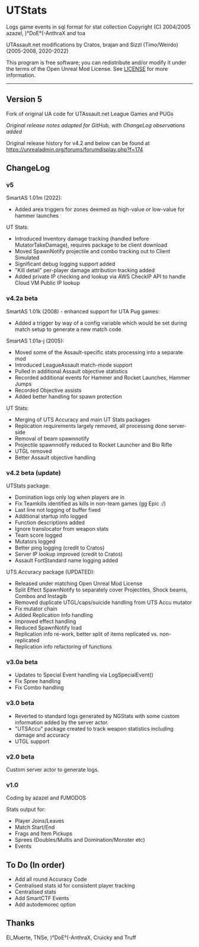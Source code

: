 # UTStats #
Logs game events in sql format for stat collection
Copyright (C) 2004/2005 azazel, )°DoE°(-AnthraX and toa

UTAssault.net modifications by Cratos, brajan and Sizzl (Timo/Weirdo) (2005-2008, 2020-2022)

This program is free software; you can redistribute and/or modify it under the terms of the Open Unreal Mod License.
See [LICENSE](LICENSE.md) for more information.

- - - -

## Version 5 ##
Fork of original UA code for UTAssault.net League Games and PUGs

_Original release notes adapted for GitHub, with ChangeLog observations added_

Original release history for v4.2 and below can be found at https://unrealadmin.org/forums/forumdisplay.php?f=174

## ChangeLog ##

### v5 ###
SmartAS 1.01m (2022):
 - Added area triggers for zones deemed as high-value or low-value for hammer launches

UT Stats:
 - Introduced Inventory damage tracking (handled before MutatorTakeDamage), requires package to be client download
 - Moved SpawnNotify projectile and combo tracking out to Client Simulated
 - Significant debug logging support added
 - "Kill detail" per-player damage attribution tracking added
 - Added private IP checking and lookup via AWS CheckIP API to handle Cloud VM Public IP lookup

### v4.2a beta  ###
SmartAS 1.01k (2008) - enhanced support for UTA Pug games:
 - Added a trigger by way of a config variable which would be set during match setup to generate a new match code

SmartAS 1.01a-j (2005):
 - Moved some of the Assault-specific stats processing into a separate mod
 - Introduced LeagueAssault match-mode support
 - Pulled in additional Assault objective statistics
 - Recorded additional events for Hammer and Rocket Launches, Hammer Jumps
 - Recorded Objective assists
 - Added better handling for spawn protection

UT Stats:
 - Merging of UTS Accuracy and main UT Stats packages
 - Replication requirements largely removed, all processing done server-side
 - Removal of beam spawnnotify
 - Projectile spawnnotify reduced to Rocket Launcher and Bio Rifle
 - UTGL removed
 - Better Assault objective handling

### v4.2 beta (update) ###
UTStats package:
 - Domination logs only log when players are in
 - Fix Teamkills identified as kills in non-team games (gg Epic :/)
 - Last line not logging of buffer fixed
 - Additional startup info logged
 - Function descriptions added
 - Ignore translocator from weapon stats
 - Team score logged
 - Mutators logged
 - Better ping logging (credit to Cratos)
 - Server IP lookup improved (credit to Cratos)
 - Assault FortStandard name logging added

UTS Accuracy package (UPDATED): 
 - Released under matching Open Unreal Mod License
 - Split Effect SpawnNotify to separately cover Projectiles, Shock beams, Combos and Instagib
 - Removed duplicate UTGL/caps/suicide handling from UTS Accu mutator
 - Fix mutator chain
 - Added Replication Info handling
 - Improved effect handling
 - Reduced SpawnNotify load
 - Replication info re-work, better split of items replicated vs. non-replicated
 - Replication info refactoring of functions

### v3.0a beta ###
 - Updates to Special Event handling via LogSpecialEvent()
 - Fix Spree handling
 - Fix Combo handling

### v3.0 beta ###
 - Reverted to standard logs generated by NGStats with some custom information added by the server actor.
 - "UTSAccu" package created to track weapon statistics including damage and accuracy
 - UTGL support

### v2.0 beta ###
Custom server actor to generate logs.

### v1.0 ###
Coding by azazel and PJMODOS

Stats output for:

 - Player Joins/Leaves
 - Match Start/End
 - Frags and Item Pickups
 - Sprees (Doubles/Multis and Domination/Monster etc)
 - Events

## To Do (In order) ##

 - Add all round Accuracy Code
 - Centralised stats id for consistent player tracking
 - Centralised stats
 - Add SmartCTF Events
 - Add autodemorec option

## Thanks ##
El_Muerte, TNSe, )°DoE°(-AnthraX, Cruicky and Truff
